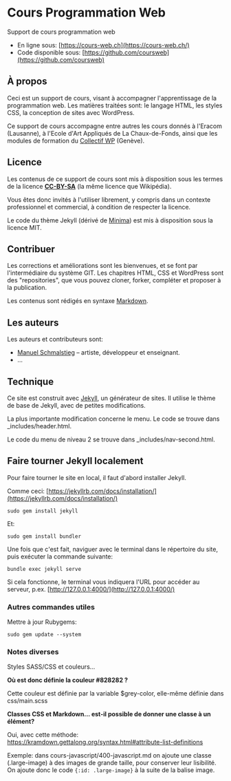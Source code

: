 # Cours Programmation Web

Support de cours programmation web

- En ligne sous: [https://cours-web.ch](https://cours-web.ch/)
- Code disponible sous: [https://github.com/coursweb](https://github.com/coursweb)

## À propos

Ceci est un support de cours, visant à accompagner l'apprentissage de la programmation web. Les matières traitées sont: le langage HTML, les styles CSS, la conception de sites avec WordPress.

Ce support de cours accompagne entre autres les cours donnés à l'Eracom (Lausanne), à l'Ecole d'Art Appliqués de La Chaux-de-Fonds, ainsi que les modules de formation du [Collectif WP](http://collectifwp.ch) (Genève).

## Licence

Les contenus de ce support de cours sont mis à disposition sous les termes de la licence **[CC-BY-SA](https://creativecommons.org/licenses/by/4.0/)** (la même licence que Wikipédia).

Vous êtes donc invités à l'utiliser librement, y compris dans un contexte professionnel et commercial, à condition de respecter la licence.

Le code du thème Jekyll (dérivé de [Minima](https://github.com/jekyll/minima)) est mis à disposition sous la licence MIT.

## Contribuer

Les corrections et améliorations sont les bienvenues, et se font par l'intermédiaire du système GIT. Les chapitres HTML, CSS et WordPress sont des "repositories", que vous pouvez cloner, forker, compléter et proposer à la publication.

Les contenus sont rédigés en syntaxe [Markdown](https://collectifwp.github.io/cours-web/wp/texte-formatage#rdiger-en-markdown).

## Les auteurs

Les auteurs et contributeurs sont:

* [Manuel Schmalstieg](https://github.com/ms-studio) – artiste, développeur et enseignant.
* ...

## Technique

Ce site est construit avec [Jekyll](http://jekyllrb.com/), un générateur de sites. Il utilise le thème de base de Jekyll, avec de petites modifications.

La plus importante modification concerne le menu. Le code se trouve dans _includes/header.html.

Le code du menu de niveau 2 se trouve dans _includes/nav-second.html.

## Faire tourner Jekyll localement

Pour faire tourner le site en local, il faut d'abord installer Jekyll.

Comme ceci: [https://jekyllrb.com/docs/installation/](https://jekyllrb.com/docs/installation/)

```
sudo gem install jekyll
```

Et: 

```
sudo gem install bundler
```

Une fois que c'est fait, naviguer avec le terminal dans le répertoire du site, puis exécuter la commande suivante:

```
bundle exec jekyll serve
```

Si cela fonctionne, le terminal vous indiquera l'URL pour accéder au serveur, p.ex. [http://127.0.0.1:4000/](http://127.0.0.1:4000/)

### Autres commandes utiles

Mettre à jour Rubygems: 

```
sudo gem update --system
```

### Notes diverses

Styles SASS/CSS et couleurs... 

**Où est donc définie la couleur #828282 ?**

Cette couleur est définie par la variable $grey-color, elle-même définie dans css/main.scss

**Classes CSS et Markdown... est-il possible de donner une classe à un élément?**

Oui, avec cette méthode: https://kramdown.gettalong.org/syntax.html#attribute-list-definitions

Exemple: dans cours-javascript/400-javascript.md on ajoute une classe (.large-image) à des images de grande taille, pour conserver leur lisibilité. On ajoute donc le code `{:id: .large-image}` à la suite de la balise image.